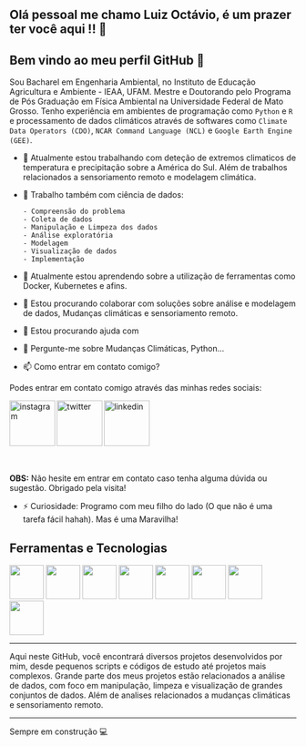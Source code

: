 ## Olá pessoal me chamo Luiz Octávio, é um prazer ter você aqui !! 👋

## Bem vindo ao meu perfil GitHub 👋
Sou Bacharel em Engenharia Ambiental, no Instituto de Educação Agricultura e Ambiente - IEAA, UFAM. Mestre e Doutorando pelo Programa de Pós Graduação em Física Ambiental na Universidade Federal de Mato Grosso. 
Tenho experiência em ambientes de programação como `Python` e `R` e processamento de dados climáticos através de softwares como `Climate Data Operators (CDO)`, `NCAR Command Language (NCL)` e `Google Earth Engine (GEE)`.


- 🔭 Atualmente estou trabalhando com deteção de extremos climaticos de temperatura e precipitação sobre a América do Sul. Além de trabalhos relacionados a sensoriamento remoto e modelagem climática. 
- 🔭 Trabalho também com ciência de dados:

      - Compreensão do problema
      - Coleta de dados
      - Manipulação e Limpeza dos dados
      - Análise exploratória
      - Modelagem
      - Visualização de dados
      - Implementação
 
- 🌱 Atualmente estou aprendendo sobre a utilização de ferramentas como Docker, Kubernetes e afins.
- 👯 Estou procurando colaborar com soluções sobre análise e modelagem de dados, Mudanças climáticas e sensoriamento remoto.
- 🤔 Estou procurando ajuda com 
- 💬 Pergunte-me sobre Mudanças Climáticas, Python...
- 📫 Como entrar em contato comigo?

Podes entrar em contato comigo através das minhas redes sociais:


<div dsplay="inline-block">
 
 <a href="https://www.instagram.com/luizoctf/">
    <img align="left" width="80px" src="https://upload.wikimedia.org/wikipedia/commons/thumb/e/e7/Instagram_logo_2016.svg/768px-Instagram_logo_2016.svg.png" alt="instagram" style="vertical-align:top;">
  </a> 
  <a href="https://twitter.com/Luso190">
    <img align="left" width="80px" src="https://upload.wikimedia.org/wikipedia/sco/thumb/9/9f/Twitter_bird_logo_2012.svg/1200px-Twitter_bird_logo_2012.svg.png" alt="twitter" style="vertical-align:top;">
  </a>
  <a href="https://www.linkedin.com/in/luiz-octavio-fabricio-dos-santos-07a45921a/">
    <img width="80px" src="https://www.vectorlogo.zone/logos/linkedin/linkedin-ar21.png" alt="linkedin" style="vertical-align:top;">
  </a>
</div>

</br>
</br>

**OBS:** Não hesite em entrar em contato caso tenha alguma dúvida ou sugestão. Obrigado pela visita!



- ⚡ Curiosidade: Programo com meu filho do lado (O que não é uma tarefa fácil hahah). Mas é uma Maravilha!

## Ferramentas e Tecnologias

<img src="https://cdn.jsdelivr.net/gh/devicons/devicon/icons/python/python-original-wordmark.svg" width="60" height="60"/> <img src="https://cdn.jsdelivr.net/gh/devicons/devicon/icons/bash/bash-plain.svg" width="60" height="60"/> <img src="https://cdn.jsdelivr.net/gh/devicons/devicon/icons/pandas/pandas-original-wordmark.svg" width="60" height="60"/> 
            <img src="https://cdn.jsdelivr.net/gh/devicons/devicon/icons/ubuntu/ubuntu-plain.svg" width="60" height="60"/> 
            <img src="https://cdn.jsdelivr.net/gh/devicons/devicon/icons/anaconda/anaconda-original-wordmark.svg" width="60" height="60"/> <img src="https://earthengine.google.com/static/images/earth-engine-logo.png" width="60" height="60"/>
            <img src="https://cdn.jsdelivr.net/gh/devicons/devicon/icons/vscode/vscode-original.svg" width="60" height="60"/>
            <img src="https://upload.wikimedia.org/wikipedia/commons/thumb/3/38/Jupyter_logo.svg/883px-Jupyter_logo.svg.png" width="60" height="60"/>
          
<hr/>          
          

Aqui neste GitHub, você encontrará diversos projetos desenvolvidos por mim, desde pequenos scripts e códigos de estudo até projetos mais complexos.
Grande parte dos meus projetos estão relacionados a análise de dados, com foco em manipulação, limpeza e visualização de grandes conjuntos de dados. Além de analises relacionados a mudanças climáticas e sensoriamento remoto.

<hr/>   





Sempre em construção :computer:

          
          
          

